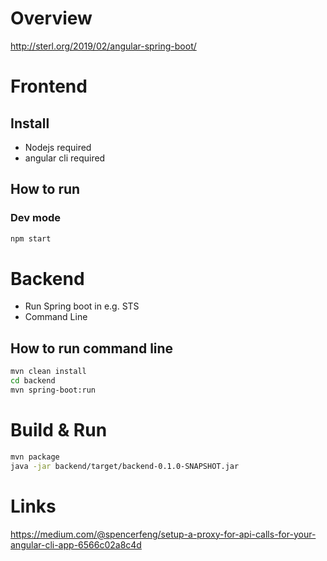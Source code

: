 # Overview
http://sterl.org/2019/02/angular-spring-boot/

# Frontend
## Install
- Nodejs required
- angular cli required

## How to run
### Dev mode
```bash
npm start
```
# Backend
- Run Spring boot in e.g. STS
- Command Line
## How to run command line
```bash
mvn clean install
cd backend
mvn spring-boot:run
```

# Build & Run
```bash
mvn package
java -jar backend/target/backend-0.1.0-SNAPSHOT.jar
```

# Links
https://medium.com/@spencerfeng/setup-a-proxy-for-api-calls-for-your-angular-cli-app-6566c02a8c4d